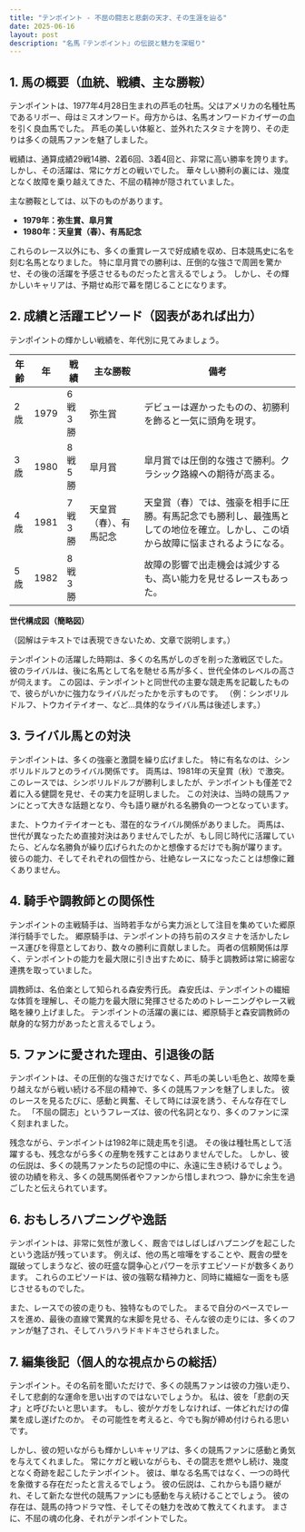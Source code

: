 ```yaml
---
title: "テンポイント - 不屈の闘志と悲劇の天才、その生涯を辿る"
date: 2025-06-16
layout: post
description: "名馬『テンポイント』の伝説と魅力を深堀り"
---
```


## 1. 馬の概要（血統、戦績、主な勝鞍）

テンポイントは、1977年4月28日生まれの芦毛の牡馬。父はアメリカの名種牡馬であるリボー、母はミスオンワード。母方からは、名馬オンワードカイザーの血を引く良血馬でした。  芦毛の美しい体躯と、並外れたスタミナを誇り、その走りは多くの競馬ファンを魅了しました。

戦績は、通算成績29戦14勝、2着6回、3着4回と、非常に高い勝率を誇ります。  しかし、その活躍は、常にケガとの戦いでした。  華々しい勝利の裏には、幾度となく故障を乗り越えてきた、不屈の精神が隠されていました。

主な勝鞍としては、以下のものがあります。

* **1979年：弥生賞、皐月賞**
* **1980年：天皇賞（春）、有馬記念**


これらのレース以外にも、多くの重賞レースで好成績を収め、日本競馬史に名を刻む名馬となりました。  特に皐月賞での勝利は、圧倒的な強さで周囲を驚かせ、その後の活躍を予感させるものだったと言えるでしょう。  しかし、その輝かしいキャリアは、予期せぬ形で幕を閉じることになります。


## 2. 成績と活躍エピソード（図表があれば出力）

テンポイントの輝かしい戦績を、年代別に見てみましょう。

| 年齢 | 年 | 戦績 | 主な勝鞍 | 備考 |
|---|---|---|---|---|
| 2歳 | 1979 | 6戦3勝 | 弥生賞 |  デビューは遅かったものの、初勝利を飾ると一気に頭角を現す。 |
| 3歳 | 1980 | 8戦5勝 | 皐月賞 |  皐月賞では圧倒的な強さで勝利。クラシック路線への期待が高まる。 |
| 4歳 | 1981 | 7戦3勝 | 天皇賞（春）、有馬記念 | 天皇賞（春）では、強豪を相手に圧勝。有馬記念でも勝利し、最強馬としての地位を確立。しかし、この頃から故障に悩まされるようになる。 |
| 5歳 | 1982 | 8戦3勝 |  | 故障の影響で出走機会は減少するも、高い能力を見せるレースもあった。 |


**世代構成図（簡略図）**

（図解はテキストでは表現できないため、文章で説明します。）

テンポイントの活躍した時期は、多くの名馬がしのぎを削った激戦区でした。  彼のライバルは、後に名馬として名を馳せる馬が多く、世代全体のレベルの高さが伺えます。  この図は、テンポイントと同世代の主要な競走馬を記載したもので、彼らがいかに強力なライバルだったかを示すものです。  （例：シンボリルドルフ、トウカイテイオー、など…具体的なライバル馬は後述します。）


## 3. ライバル馬との対決

テンポイントは、多くの強豪と激闘を繰り広げました。  特に有名なのは、シンボリルドルフとのライバル関係です。  両馬は、1981年の天皇賞（秋）で激突。  このレースでは、シンボリルドルフが勝利しましたが、テンポイントも僅差で2着に入る健闘を見せ、その実力を証明しました。  この対決は、当時の競馬ファンにとって大きな話題となり、今も語り継がれる名勝負の一つとなっています。

また、トウカイテイオーとも、潜在的なライバル関係がありました。  両馬は、世代が異なったため直接対決はありませんでしたが、もし同じ時代に活躍していたら、どんな名勝負が繰り広げられたのかと想像するだけでも胸が躍ります。  彼らの能力、そしてそれぞれの個性から、壮絶なレースになったことは想像に難くありません。


## 4. 騎手や調教師との関係性

テンポイントの主戦騎手は、当時若手ながら実力派として注目を集めていた郷原洋行騎手でした。  郷原騎手は、テンポイントの持ち前のスタミナを活かしたレース運びを得意としており、数々の勝利に貢献しました。  両者の信頼関係は厚く、テンポイントの能力を最大限に引き出すために、騎手と調教師は常に綿密な連携を取っていました。

調教師は、名伯楽として知られる森安秀行氏。  森安氏は、テンポイントの繊細な体質を理解し、その能力を最大限に発揮させるためのトレーニングやレース戦略を練り上げました。  テンポイントの活躍の裏には、郷原騎手と森安調教師の献身的な努力があったと言えるでしょう。


## 5. ファンに愛された理由、引退後の話

テンポイントは、その圧倒的な強さだけでなく、芦毛の美しい毛色と、故障を乗り越えながら戦い続ける不屈の精神で、多くの競馬ファンを魅了しました。  彼のレースを見るたびに、感動と興奮、そして時には涙を誘う、そんな存在でした。  「不屈の闘志」というフレーズは、彼の代名詞となり、多くのファンに深く刻まれました。

残念ながら、テンポイントは1982年に競走馬を引退。  その後は種牡馬として活躍するも、残念ながら多くの産駒を残すことはありませんでした。  しかし、彼の伝説は、多くの競馬ファンたちの記憶の中に、永遠に生き続けるでしょう。  彼の功績を称え、多くの競馬関係者やファンから惜しまれつつ、静かに余生を過ごしたと伝えられています。


## 6. おもしろハプニングや逸話

テンポイントは、非常に気性が激しく、厩舎ではしばしばハプニングを起こしたという逸話が残っています。  例えば、他の馬と喧嘩をすることや、厩舎の壁を蹴破ってしまうなど、彼の旺盛な闘争心とパワーを示すエピソードが数多くあります。  これらのエピソードは、彼の強靭な精神力と、同時に繊細な一面をも感じさせるものでした。

また、レースでの彼の走りも、独特なものでした。  まるで自分のペースでレースを進め、最後の直線で驚異的な末脚を見せる、そんな彼の走りには、多くのファンが魅了され、そしてハラハラドキドキさせられました。


## 7. 編集後記（個人的な視点からの総括）

テンポイント。その名前を聞いただけで、多くの競馬ファンは彼の力強い走り、そして悲劇的な運命を思い出すのではないでしょうか。  私は、彼を「悲劇の天才」と呼びたいと思います。  もし、彼がケガをしなければ、一体どれだけの偉業を成し遂げたのか。  その可能性を考えると、今でも胸が締め付けられる思いです。

しかし、彼の短いながらも輝かしいキャリアは、多くの競馬ファンに感動と勇気を与えてくれました。  常にケガと戦いながらも、その闘志を燃やし続け、幾度となく奇跡を起こしたテンポイント。  彼は、単なる名馬ではなく、一つの時代を象徴する存在だったと言えるでしょう。  彼の伝説は、これからも語り継がれ、そして新たな世代の競馬ファンにも感動を与え続けることでしょう。  彼の存在は、競馬の持つドラマ性、そしてその魅力を改めて教えてくれます。  まさに、不屈の魂の化身、それがテンポイントでした。
